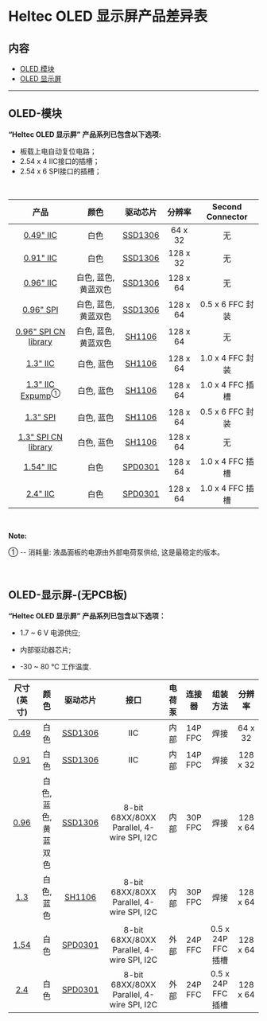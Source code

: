 # Heltec OLED 显示屏产品差异表

## 内容

- [OLED 模块](#OLED-模块)
- [OLED 显示屏](#OLED-显示屏-(无PCB板))

------

## OLED-模块

**“Heltec OLED 显示屏” 产品系列已包含以下选项:**

- 板载上电自动复位电路；
- 2.54 x 4   IIC接口的插槽；
- 2.54 x 6  SPI接口的插槽；

&nbsp;

|                             产品                             |         颜色         |                           驱动芯片                           |  分辨率  | Second Connector |
| :----------------------------------------------------------: | :------------------: | :----------------------------------------------------------: | :------: | :--------------: |
|      [0.49" IIC](https://heltec.org/project/049-oled/)       |         白色         | [SSD1306](https://docs.heltec.cn/download/oled/SSD1306-Revision_1.1_(Charge_Pump).pdf) | 64 x 32  |        无        |
|      [0.91" IIC](https://heltec.org/project/091-oled/)       |         白色         | [SSD1306](https://docs.heltec.cn/download/oled/SSD1306-Revision_1.1_(Charge_Pump).pdf) | 128 x 32 |        无        |
|      [0.96" IIC](https://heltec.org/project/096-oled/)       | 白色, 蓝色, 黄蓝双色 | [SSD1306](https://docs.heltec.cn/download/oled/SSD1306-Revision_1.1_(Charge_Pump).pdf) | 128 x 64 |        无        |
|      [0.96" SPI](https://heltec.org/project/096-oled/)       | 白色, 蓝色, 黄蓝双色 | [SSD1306](https://docs.heltec.cn/download/oled/SSD1306-Revision_1.1_(Charge_Pump).pdf) | 128 x 64 | 0.5 x 6 FFC 封装 |
| [0.96" SPI CN library](https://heltec.org/project/096-oled/) | 白色, 蓝色, 黄蓝双色 | [SH1106](https://docs.heltec.cn/download/oled/SH1106_V2.3.pdf) | 128 x 64 |        无        |
|       [1.3" IIC](https://heltec.org/project/13-oled/)        |      白色, 蓝色      | [SH1106](https://docs.heltec.cn/download/oled/SH1106_V2.3.pdf) | 128 x 64 | 1.0 x 4 FFC 封装 |
| [1.3" IIC Expump](https://heltec.org/project/13-oled/)<sup>①</sup> |      白色, 蓝色      | [SH1106](https://docs.heltec.cn/download/oled/SH1106_V2.3.pdf) | 128 x 64 | 1.0 x 4 FFC 插槽 |
|       [1.3" SPI](https://heltec.org/project/13-oled/)        |      白色, 蓝色      | [SH1106](https://docs.heltec.cn/download/oled/SH1106_V2.3.pdf) | 128 x 64 | 0.5 x 6 FFC 封装 |
|  [1.3" SPI CN library](https://heltec.org/project/13-oled/)  |      白色, 蓝色      | [SH1106](https://docs.heltec.cn/download/oled/SH1106_V2.3.pdf) | 128 x 64 |        无        |
|      [1.54" IIC](https://heltec.org/project/154-oled/)       |         白色         | [SPD0301](https://docs.heltec.cn/download/oled/SPD0301_0.1.pdf) | 128 x 64 | 1.0 x 4 FFC 插槽 |
|       [2.4" IIC](https://heltec.org/project/13-oled/)        |         白色         | [SPD0301](https://docs.heltec.cn/download/oled/SPD0301_0.1.pdf) | 128 x 64 | 1.0 x 4 FFC 插槽 |

&nbsp;

**Note:**

① -- 消耗量: 液晶面板的电源由外部电荷泵供给, 这是最稳定的版本。

&nbsp; 

## OLED-显示屏-(无PCB板)

**“Heltec OLED 显示屏” 产品系列已包含以下选项：**

- 1.7 ~ 6 V 电源供应;

- 内部驱动器芯片;

- -30 ~ 80 ℃ 工作温度.

  

|                   尺寸(英寸)                    |         颜色         |                           驱动芯片                           |                   接口                    | 电荷泵 | 连接器  |      组装方法      |  分辨率  |
| :---------------------------------------------: | :------------------: | :----------------------------------------------------------: | :---------------------------------------: | :----: | :-----: | :----------------: | :------: |
| [0.49](https://heltec.org/product/oled-no-pcb/) |         白色         | [SSD1306](https://docs.heltec.cn/download/oled/SSD1306-Revision_1.1_(Charge_Pump).pdf) |                    IIC                    |  内部  | 14P FPC |        焊接        | 64 x 32  |
| [0.91](https://heltec.org/product/oled-no-pcb/) |         白色         | [SSD1306](https://docs.heltec.cn/download/oled/SSD1306-Revision_1.1_(Charge_Pump).pdf) |                    IIC                    |  内部  | 14P FPC |        焊接        | 128 x 32 |
| [0.96](https://heltec.org/product/oled-no-pcb/) | 白色, 蓝色, 黄蓝双色 | [SSD1306](https://docs.heltec.cn/download/oled/SSD1306-Revision_1.1_(Charge_Pump).pdf) | 8-bit 68XX/80XX Parallel, 4-wire SPI, I2C |  内部  | 30P FPC |        焊接        | 128 x 64 |
| [1.3](https://heltec.org/product/oled-no-pcb/)  |      白色, 蓝色      | [SH1106](https://docs.heltec.cn/download/oled/SH1106_V2.3.pdf) | 8-bit 68XX/80XX Parallel, 4-wire SPI, I2C |  内部  | 30P FPC |        焊接        | 128 x 64 |
| [1.54](https://heltec.org/product/oled-no-pcb/) |         白色         | [SPD0301](https://docs.heltec.cn/download/oled/SPD0301_0.1.pdf) | 8-bit 68XX/80XX Parallel, 4-wire SPI, I2C |  外部  | 24P FFC | 0.5 x 24P FFC 插槽 | 128 x 64 |
| [2.4](https://heltec.org/product/oled-no-pcb/)  |         白色         | [SPD0301](https://docs.heltec.cn/download/oled/SPD0301_0.1.pdf) | 8-bit 68XX/80XX Parallel, 4-wire SPI, I2C |  外部  | 24P FFC | 0.5 x 24P FFC 插槽 | 128 x 64 |

